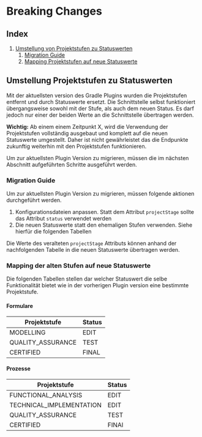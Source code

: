 # Breaking Changes

## Index

1. [Umstellung von Projektstufen zu Statuswerten](#umstellung-projektstufen-zu-statuswerten)
   1. [Migration Guide](#migration-guide)
   2. [Mapping Projektstufen auf neue Statuswerte](#mappingalte-stufen-auf-neue-statuswerte)

## Umstellung Projektstufen zu Statuswerten

Mit der aktuellsten version des Gradle Plugins wurden die Projektstufen entfernt und durch
Statuswerte ersetzt. 
Die Schnittstelle selbst funktioniert übergangsweise sowohl mit der Stufe, als auch dem neuen Status.
Es darf jedoch nur einer der beiden Werte an die Schnittstelle übertragen werden.

**Wichtig:** Ab einem einem Zeitpunkt X, wird die Verwendung der Projektstufen vollständig ausgebaut 
und komplett auf die neuen Statuswerte umgestellt. Daher ist nicht gewährleistet das die Endpunkte
zukunftig weiterhin mit den Projektstufen funktionieren.

Um zur aktuellsten Plugin Version zu migrieren, müssen die im nächsten Abschnitt aufgeführten Schritte
ausgeführt werden.


### Migration Guide

Um zur aktuellsten Plugin Version zu migrieren, müssen folgende aktionen durchgeführt werden.

1. Konfigurationsdateien anpassen. Statt dem Attribut `projectStage` sollte das Attribut `status` verwendet werden 
2. Die neuen Statuswerte statt den ehemaligen Stufen verwenden. Siehe hierfür die folgenden Tabellen

Die Werte des veralteten `projectStage` Attributs können anhand der nachfolgenden Tabelle
in die neuen Statuswerte übertragen werden.

### Mapping der alten Stufen auf neue Statuswerte

Die folgenden Tabellen stellen dar welcher Statuswert die selbe Funktionalität bietet wie in der
vorherigen Plugin version eine bestimmte Projektstufe.

#### Formulare

| Projektstufe      | Status |
|-------------------|--------|
| MODELLING         | EDIT   |
| QUALITY_ASSURANCE | TEST   |
| CERTIFIED         | FINAL  |

#### Prozesse

| Projektstufe             | Status |
|--------------------------|--------|
| FUNCTIONAL_ANALYSIS      | EDIT   |
| TECHNICAL_IMPLEMENTATION | EDIT   |
| QUALITY_ASSURANCE        | TEST   |
| CERTIFIED                | FINAl  |


